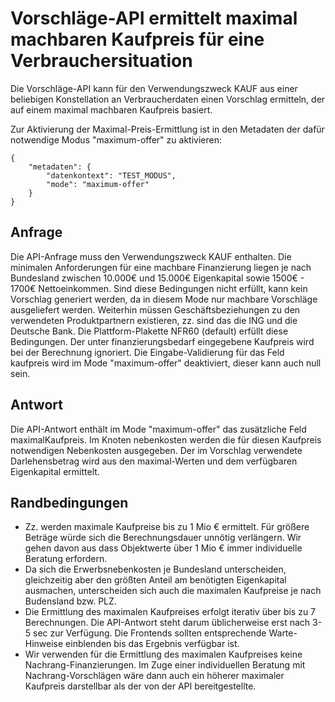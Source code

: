 # Vorschläge-API ermittelt maximal machbaren Kaufpreis für eine Verbrauchersituation

Die Vorschläge-API kann für den Verwendungszweck KAUF aus einer beliebigen Konstellation an Verbraucherdaten einen Vorschlag ermitteln, der auf einem maximal machbaren Kaufpreis basiert. 

Zur Aktivierung der Maximal-Preis-Ermittlung ist in den Metadaten der dafür notwendige Modus "maximum-offer" zu aktivieren:

```
{
    "metadaten": {
        "datenkontext": "TEST_MODUS",
        "mode": "maximum-offer"
    }
}
```

## Anfrage

Die API-Anfrage muss den Verwendungszweck KAUF enthalten. Die minimalen Anforderungen für eine machbare Finanzierung liegen je nach Bundesland zwischen 10.000€ und 15.000€ Eigenkapital sowie 1500€ - 1700€ Nettoeinkommen. Sind diese Bedingungen nicht erfüllt, kann kein Vorschlag generiert werden, da in diesem Mode nur machbare Vorschläge ausgeliefert werden. Weiterhin müssen Geschäftsbeziehungen zu den verwendeten Produktpartnern existieren, zz. sind das die ING und die Deutsche Bank. Die Plattform-Plakette NFR60 (default) erfüllt diese Bedingungen. Der unter finanzierungsbedarf eingegebene Kaufpreis wird bei der Berechnung ignoriert. Die Eingabe-Validierung für das Feld kaufpreis wird im Mode "maximum-offer" deaktiviert, dieser kann auch null sein.

## Antwort

Die API-Antwort enthält im Mode "maximum-offer" das zusätzliche Feld maximalKaufpreis. Im Knoten nebenkosten werden die für diesen Kaufpreis notwendigen Nebenkosten ausgegeben. Der im Vorschlag verwendete Darlehensbetrag wird aus den maximal-Werten und dem verfügbaren Eigenkapital ermittelt.

## Randbedingungen

- Zz. werden maximale Kaufpreise bis zu 1 Mio € ermittelt. Für größere Beträge würde sich die Berechnungsdauer unnötig verlängern. Wir gehen davon aus dass Objektwerte über 1 Mio € immer individuelle Beratung erfordern. 
- Da sich die Erwerbsnebenkosten je Bundesland unterscheiden, gleichzeitig aber den größten Anteil am benötigten Eigenkapital ausmachen, unterscheiden sich auch die maximalen Kaufpreise je nach Budensland bzw. PLZ.
- Die Ermittlung des maximalen Kaufpreises erfolgt iterativ über bis zu 7 Berechnungen. Die API-Antwort steht darum üblicherweise erst nach 3-5 sec zur Verfügung. Die Frontends sollten entsprechende Warte-Hinweise einblenden bis das Ergebnis verfügbar ist.
- Wir verwenden für die Ermittlung des maximalen Kaufpreises keine Nachrang-Finanzierungen. Im Zuge einer individuellen Beratung mit Nachrang-Vorschlägen wäre dann auch ein höherer maximaler Kaufpreis darstellbar als der von der API bereitgestellte.
